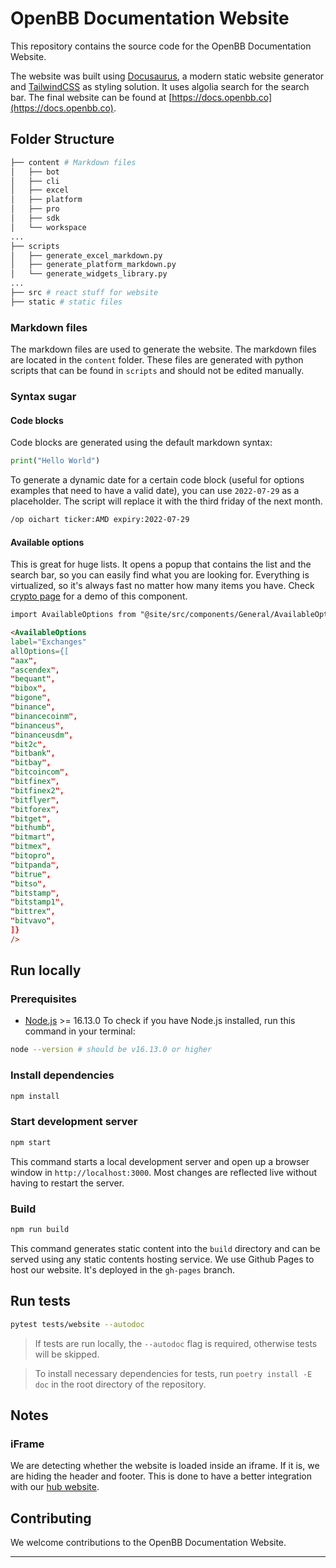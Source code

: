 # OpenBB Documentation Website

This repository contains the source code for the OpenBB Documentation Website.

The website was built using [Docusaurus](https://docusaurus.io/), a modern static website generator and [TailwindCSS](https://tailwindcss.com) as styling solution. It uses algolia search for the search bar.
The final website can be found at [https://docs.openbb.co](https://docs.openbb.co).

## Folder Structure

```bash
├── content # Markdown files
│   ├── bot
│   ├── cli
│   ├── excel
│   ├── platform
│   ├── pro
│   ├── sdk
│   └── workspace
...
├── scripts
│   ├── generate_excel_markdown.py
│   ├── generate_platform_markdown.py
│   └── generate_widgets_library.py
...
├── src # react stuff for website
├── static # static files
```

### Markdown files

The markdown files are used to generate the website. The markdown files are located in the `content` folder. These files are generated with python scripts that can be found in `scripts` and should not be edited manually.

### Syntax sugar

#### Code blocks

Code blocks are generated using the default markdown syntax:

  ```python
  print("Hello World")
  ```

To generate a dynamic date for a certain code block (useful for options examples that need to have a valid date), you can use `2022-07-29` as a placeholder. The script will replace it with the third friday of the next month.

```txt
/op oichart ticker:AMD expiry:2022-07-29
```

#### Available options

This is great for huge lists. It opens a popup that contains the list and the search bar, so you can easily find what you are looking for. Everything is virtualized, so it's always fast no matter how many items you have.
Check [crypto page](https://docs.openbb.co/bot/discord/crypto) for a demo of this component.

```md
import AvailableOptions from "@site/src/components/General/AvailableOptions";

<AvailableOptions
label="Exchanges"
allOptions={[
"aax",
"ascendex",
"bequant",
"bibox",
"bigone",
"binance",
"binancecoinm",
"binanceus",
"binanceusdm",
"bit2c",
"bitbank",
"bitbay",
"bitcoincom",
"bitfinex",
"bitfinex2",
"bitflyer",
"bitforex",
"bitget",
"bithumb",
"bitmart",
"bitmex",
"bitopro",
"bitpanda",
"bitrue",
"bitso",
"bitstamp",
"bitstamp1",
"bittrex",
"bitvavo",
]}
/>
```

## Run locally

### Prerequisites

- [Node.js](https://nodejs.org/en/) >= 16.13.0
  To check if you have Node.js installed, run this command in your terminal:

```bash
node --version # should be v16.13.0 or higher
```

### Install dependencies

```bash
npm install
```

### Start development server

```bash
npm start
```

This command starts a local development server and open up a browser window in `http://localhost:3000`. Most changes are reflected live without having to restart the server.

### Build

```bash
npm run build
```

This command generates static content into the `build` directory and can be served using any static contents hosting service. We use Github Pages to host our website. It's deployed in the `gh-pages` branch.

## Run tests

```bash
pytest tests/website --autodoc
```

> If tests are run locally, the `--autodoc` flag is required, otherwise tests will be skipped.

> To install necessary dependencies for tests, run `poetry install -E doc` in the root directory of the repository.

## Notes

### iFrame

We are detecting whether the website is loaded inside an iframe. If it is, we are hiding the header and footer. This is done to have a better integration with our [hub website](https://my.openbb.co).

## Contributing

We welcome contributions to the OpenBB Documentation Website.

---
